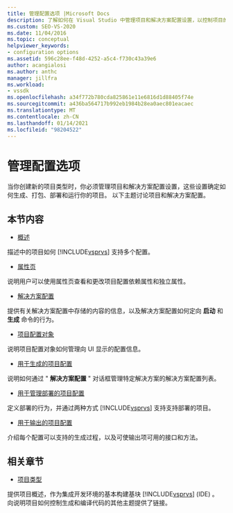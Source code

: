```yaml
---
title: 管理配置选项 |Microsoft Docs
description: 了解如何在 Visual Studio 中管理项目和解决方案配置设置，以控制项目的生成、打包、部署和运行方式。
ms.custom: SEO-VS-2020
ms.date: 11/04/2016
ms.topic: conceptual
helpviewer_keywords:
- configuration options
ms.assetid: 596c28ee-f48d-4252-a5c4-f730c43a39e6
author: acangialosi
ms.author: anthc
manager: jillfra
ms.workload:
- vssdk
ms.openlocfilehash: a34f772b780cda825861e11e6816d1d88405f74e
ms.sourcegitcommit: a436ba564717b992eb1984b28ea0aec801eacaec
ms.translationtype: MT
ms.contentlocale: zh-CN
ms.lasthandoff: 01/14/2021
ms.locfileid: "98204522"
---
```

# <a name="managing-configuration-options"></a>管理配置选项
当你创建新的项目类型时，你必须管理项目和解决方案配置设置，这些设置确定如何生成、打包、部署和运行你的项目。 以下主题讨论项目和解决方案配置。

## <a name="in-this-section"></a>本节内容
- [概述](../../extensibility/internals/configuration-options-overview.md)

 描述中的项目如何 [!INCLUDE[vsprvs](../../code-quality/includes/vsprvs_md.md)] 支持多个配置。

- [属性页](../../extensibility/internals/property-pages.md)

 说明用户可以使用属性页查看和更改项目配置依赖属性和独立属性。

- [解决方案配置](../../extensibility/internals/solution-configuration.md)

 提供有关解决方案配置中存储的内容的信息，以及解决方案配置如何定向 **启动** 和 **生成** 命令的行为。

- [项目配置对象](../../extensibility/internals/project-configuration-object.md)

 说明项目配置对象如何管理向 UI 显示的配置信息。

- [用于生成的项目配置](../../extensibility/internals/project-configuration-for-building.md)

 说明如何通过 " **解决方案配置** " 对话框管理特定解决方案的解决方案配置列表。

- [用于管理部署的项目配置](../../extensibility/internals/project-configuration-for-managing-deployment.md)

 定义部署的行为，并通过两种方式 [!INCLUDE[vsprvs](../../code-quality/includes/vsprvs_md.md)] 支持支持部署的项目。

- [用于输出的项目配置](../../extensibility/internals/project-configuration-for-output.md)

 介绍每个配置可以支持的生成过程，以及可使输出项可用的接口和方法。

## <a name="related-sections"></a>相关章节
- [项目类型](../../extensibility/internals/project-types.md)

 提供项目概述，作为集成开发环境的基本构建基块 [!INCLUDE[vsprvs](../../code-quality/includes/vsprvs_md.md)] (IDE) 。 向说明项目如何控制生成和编译代码的其他主题提供了链接。
